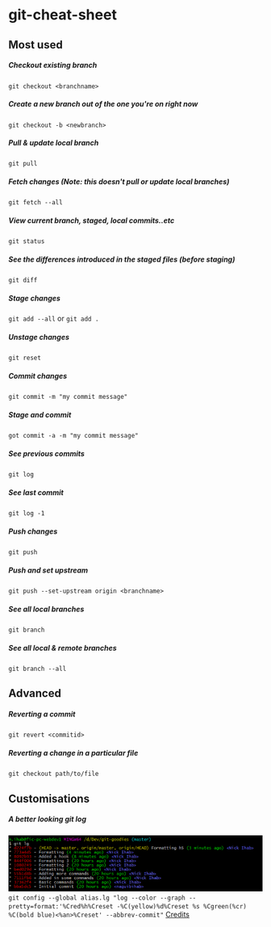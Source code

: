 # git-cheat-sheet
## Most used
##### Checkout existing branch
`git checkout <branchname>`

##### Create a new branch out of the one you're on right now 
`git checkout -b <newbranch>`

##### Pull & update local branch
`git pull`

##### Fetch changes (Note: this doesn't pull or update local branches)
`git fetch --all`

##### View current branch, staged, local commits..etc
`git status`

##### See the differences introduced in the staged files (before staging)
`git diff`

##### Stage changes
`git add --all` or `git add .`

##### Unstage changes
`git reset`

##### Commit changes
`git commit -m "my commit message"`

##### Stage and commit
`got commit -a -m "my commit message"`

##### See previous commits
`git log`

##### See last commit
`git log -1`

##### Push changes
`git push`

##### Push and set upstream
`git push --set-upstream origin <branchname>`

##### See all local branches
`git branch`

##### See all local & remote branches
`git branch --all`

## Advanced
##### Reverting a commit
`git revert <commitid>`

##### Reverting a change in a particular file
`git checkout path/to/file`

## Customisations
##### A better looking git log
![git-lg](https://raw.githubusercontent.com/naguibihab/git-cheat-sheet/master/assets/git-lg.png)
`git config --global alias.lg "log --color --graph --pretty=format:'%Cred%h%Creset -%C(yellow)%d%Creset %s %Cgreen(%cr) %C(bold blue)<%an>%Creset' --abbrev-commit"`
[Credits](https://coderwall.com/p/euwpig/a-better-git-log)